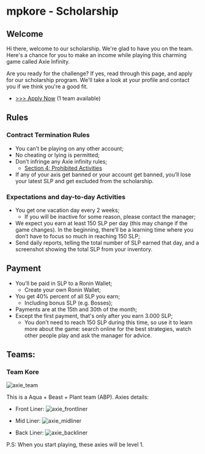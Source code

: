 # mpkore - Scholarship


## Welcome
Hi there, welcome to our scholarship. We're glad to have you on the team. Here's a chance for you to make an income while playing this charming game called Axie Infinity.

Are you ready for the challenge? If yes, read through this page, and apply for our scholarship program. We'll take a look at your profile and contact you if we think you're a good fit.

- [>>> Apply Now](https://forms.gle/y8PgLGvrMqSj18oV9) (1 team available)

## Rules

### Contract Termination Rules
- You can’t be playing on any other account;
- No cheating or lying is permitted;
- Don’t infringe any Axie infinity rules;
  - [Section 4: Prohibited Activities](https://axieinfinity.com/terms/)
- If any of your axis get banned or your account get banned, you’ll lose your latest SLP and get excluded from the scholarship.

### Expectations and day-to-day Activities
- You get one vacation day every 2 weeks;
  - If you will be inactive for some reason, please contact the manager;
- We expect you earn at least 150 SLP per day (this may change if the game changes). In the beginning, there’ll be a learning time where you don’t have to focus so much in reaching 150 SLP;
- Send daily reports, telling the total number of SLP earned that day, and a screenshot showing the total SLP from your inventory.

## Payment
- You’ll be paid in SLP to a Ronin Wallet;
  - Create your own Ronin Wallet;
- You get 40% percent of all SLP you earn;
  - Including bonus SLP (e.g. Bosses);
- Payments are at the 15th and 30th of the month;
- Except the first payment, that's only after you earn 3.000 SLP;
  - You don't need to reach 150 SLP during this time, so use it to learn more about the game: search online for the best strategies, watch other people play and ask the manager for advice.

## Teams:

### Team Kore

![axie_team](https://user-images.githubusercontent.com/92491694/137230313-38198d1c-9daa-4b2b-a454-028f70af93f4.png)


This is a Aqua + Beast + Plant team (ABP). Axies details:

- Front Liner:
![axie_frontliner](https://user-images.githubusercontent.com/92491694/137230369-ff418c55-cc69-45cc-a788-ab10d49e3fa1.png)

- Mid Liner:
![axie_midliner](https://user-images.githubusercontent.com/92491694/137230378-c9aa6ca3-6e8d-442b-8df3-b17d213d5d9f.png)

- Back Liner:
![axie_backliner](https://user-images.githubusercontent.com/92491694/137230384-ab241b08-c174-4bab-b8a4-5323bcb8a509.png)


P.S: When you start playing, these axies will be level 1.
